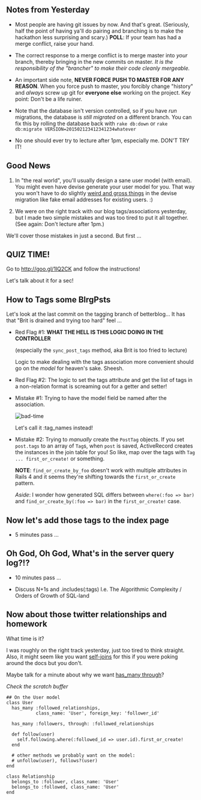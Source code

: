 ## Notes from Yesterday

* Most people are having git issues by now. And that's great.
  (Seriously, half the point of having ya'll do pairing and
  branching is to make the hackathon less surprising and scary.)
  **POLL**: If your team has had a merge conflict, raise your hand.

* The correct response to a merge conflict is to merge master into
  *your* branch, thereby bringing in the new commits on master.
  *It is the responsibility of the "brancher" to make their code cleanly mergeable.*

* An important side note, **NEVER FORCE PUSH TO MASTER FOR ANY REASON**.
  When you force push to master, you forcibly change "history" and *always*
  screw up git for **everyone else** working on the project.
  Key point: Don't be a life ruiner.

* Note that the database isn't version controlled, so if you have *run*
  migrations, the database is *still migrated* on a different branch.
  You can fix this by rolling the database back with `rake db:down`
  or `rake db:migrate VERSION=201502123412341234whatever`

* No one should ever try to lecture after 1pm, especially me.
  DON'T TRY IT!

## Good News

1. In "the real world", you'll usually design a sane user model (with email).
   You might even have devise generate your user model for you. That way you
   won't have to do slightly [weird and gross things][devise-hack] in the
   devise migration like fake email addresses for existing users. :)

2. We were on the right track with our blog tags/associations yesterday,
   but I made two simple mistakes and was too tired to put it all together.
   (See again: Don't lecture after 1pm.)

[devise-hack]: https://github.com/TIY-ATL-ROR-2015-Jan/betterblog/commit/cc712667e33d41c0a17a3203cc5c3040b370cfae#diff-ec0ec09b757bb4b83ab33aa8f3eafe10R39

We'll cover those mistakes in just a second. But first ...

## QUIZ TIME!

Go to http://goo.gl/1IQ2CK and follow the instructions!

Let's talk about it for a sec!

## How to Tags some BlrgPsts

Let's look at the last commit on the tagging branch of betterblog...
It has that "Brit is drained and trying too hard" feel ...

* Red Flag #1: **WHAT THE HELL IS THIS LOGIC DOING IN THE CONTROLLER**

  (especially the `sync_post_tags` method, aka Brit is too fried to lecture)

  Logic to make dealing with the tags association more convenient should
  go on the *model* for heaven's sake. Sheesh.

* Red Flag #2: The logic to set the tags attribute and get the list
  of tags in a non-relation format is screaming out for a getter and setter!

* Mistake #1: Trying to have the model field be named after the association.

  ![bad-time](http://static.carthrottle.com/workspace/uploads/comments/youre-going-to-have-a-bad-time-54b187940239e.png)

  Let's call it :tag_names instead!

* Mistake #2: Trying to *manually* create the `PostTag` objects.
  If you set `post.tags` to an array of `Tag`s, when `post` is saved,
  ActiveRecord creates the instances in the join table for you!
  So like, map over the tags with `Tag ... first_or_create!` or something.

  **NOTE**: `find_or_create_by_foo` doesn't work with multiple attributes
  in Rails 4 and it seems they're shifting towards the `first_or_create`
  pattern.

  *Aside*: I wonder how generated SQL differs between `where(:foo => bar)`
  and `find_or_create_by(:foo => bar)` in the `first_or_create!` case.

## Now let's add those tags to the index page

* 5 minutes pass ...

## Oh God, Oh God, What's in the server query log?!?

* 10 minutes pass ...

* Discuss N+1s and .includes(:tags)
  I.e. The Algorithmic Complexity / Orders of Growth of SQL-land

## Now about those twitter relationships and homework

What time is it?

I was roughly on the right track yesterday, just too tired to
think straight. Also, it might seem like you want [self-joins][self-joins]
for this if you were poking around the docs but you don't.

[self-joins]: http://guides.rubyonrails.org/association_basics.html#self-joins

Maybe talk for a minute about why we want [has_many through][h-m-t]?

[h-m-t]: http://guides.rubyonrails.org/association_basics.html#self-joins

*Check the scratch buffer*

```
## On the User model
class User
  has_many :followed_relationships,
           class_name: 'User', foreign_key: 'follower_id'

  has_many :followers, through: :followed_relationships

  def follow(user)
    self.following.where(:followed_id => user.id).first_or_create!
  end

  # other methods we probably want on the model:
  # unfollow(user), follows?(user)
end

class Relationship
  belongs_to :follower, class_name: 'User'
  belongs_to :followed, class_name: 'User'
end
```
